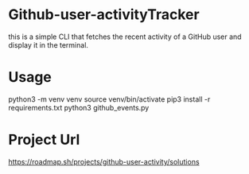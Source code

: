 # Github-user-activityTracker

this is a simple CLI that fetches the recent activity of a GitHub user and display it in the terminal.

# Usage

python3 -m venv venv source venv/bin/activate pip3 install -r requirements.txt python3 github_events.py

# Project Url
https://roadmap.sh/projects/github-user-activity/solutions
